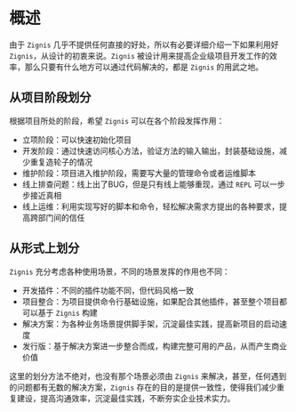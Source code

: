 # 概述

由于 `Zignis` 几乎不提供任何直接的好处，所以有必要详细介绍一下如果利用好 `Zignis`，从设计的初衷来说。`Zignis` 被设计用来提高企业级项目开发工作的效率，那么只要有什么地方可以通过代码解决的，都是 `Zignis` 的用武之地。

## 从项目阶段划分

根据项目所处的阶段，希望 `Zignis` 可以在各个阶段发挥作用：

- 立项阶段：可以快速初始化项目
- 开发阶段：通过快速访问核心方法，验证方法的输入输出，封装基础设施，减少重复造轮子的情况
- 维护阶段：项目进入维护阶段，需要写大量的管理命令或者运维脚本
- 线上排查问题：线上出了BUG，但是只有线上能够重现，通过 `REPL` 可以一步步接近真相
- 线上运维：利用实现写好的脚本和命令，轻松解决需求方提出的各种要求，提高跨部门间的信任

## 从形式上划分

`Zignis` 充分考虑各种使用场景，不同的场景发挥的作用也不同：

- 开发插件：不同的插件功能不同，但代码风格一致
- 项目整合：为项目提供命令行基础设施，如果配合其他插件，甚至整个项目都可以基于 `Zignis` 构建
- 解决方案：为各种业务场景提供脚手架，沉淀最佳实践，提高新项目的启动速度
- 发行版：基于解决方案进一步整合而成，构建完整可用的产品，从而产生商业价值

这里的划分方法不绝对，也没有那个场景必须由 `Zignis` 来解决，甚至，任何遇到的问题都有无数的解决方案，`Zignis` 存在的目的是提供一致性，使得我们减少重复建设，提高沟通效率，沉淀最佳实践，不断夯实企业技术实力。
